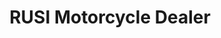 ---
title: "RUSI Motorcycle Dealer"
url: /puerto-princesa/rusi-motorcycle-dealer/
shop: Motorrad
---